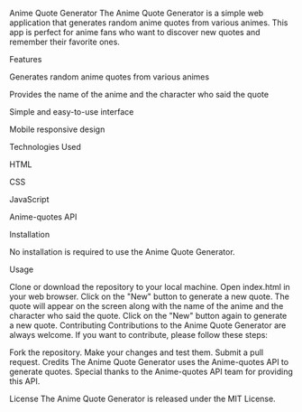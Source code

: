 Anime Quote Generator
The Anime Quote Generator is a simple web application that generates random anime quotes from various animes. This app is perfect for anime fans who want to discover new quotes and remember their favorite ones.

Features

Generates random anime quotes from various animes

Provides the name of the anime and the character who said the quote

Simple and easy-to-use interface

Mobile responsive design

Technologies Used

HTML

CSS

JavaScript

Anime-quotes API

Installation

No installation is required to use the Anime Quote Generator.

Usage

Clone or download the repository to your local machine.
Open index.html in your web browser.
Click on the "New" button to generate a new quote.
The quote will appear on the screen along with the name of the anime and the character who said the quote.
Click on the "New" button again to generate a new quote.
Contributing
Contributions to the Anime Quote Generator are always welcome. If you want to contribute, please follow these steps:

Fork the repository.
Make your changes and test them.
Submit a pull request.
Credits
The Anime Quote Generator uses the Anime-quotes API to generate quotes. Special thanks to the Anime-quotes API team for providing this API.

License
The Anime Quote Generator is released under the MIT License.
